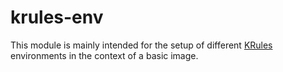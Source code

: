 # krules-env

This module is mainly intended for the setup of different [KRules](https://github.com/airspot-dev/krules) environments in the context of a basic image.

